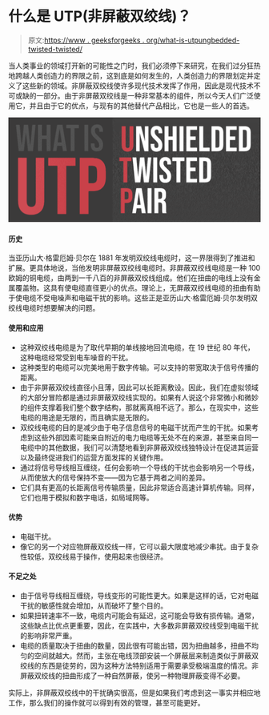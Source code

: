 # 什么是 UTP(非屏蔽双绞线)？

> 原文:[https://www . geeksforgeeks . org/what-is-utpungbedded-twisted-twisted/](https://www.geeksforgeeks.org/what-is-utpunshielded-twisted-pair/)

当人类事业的领域打开新的可能性之门时，我们必须停下来研究，在我们过分狂热地跨越人类创造力的界限之前，这到底是如何发生的，人类创造力的界限划定并定义了这些新的领域。非屏蔽双绞线使许多现代技术发挥了作用，因此是现代技术不可或缺的一部分。由于非屏蔽双绞线是一种非常基本的组件，所以今天人们广泛使用它，并且由于它的优点，与现有的其他替代产品相比，它也是一些人的首选。

![What-is-UTP](img/8f64bac9ac64f0042198202325901646.png)

#### 历史

当亚历山大·格雷厄姆·贝尔在 1881 年发明双绞线电缆时，这一界限得到了推进和扩展。更具体地说，当他发明非屏蔽双绞线电缆时。非屏蔽双绞线电缆是一种 100 欧姆的铜电缆，由两到一千八百的非屏蔽双绞线组成。他们在扭曲的电线上没有金属覆盖物。这具有使电缆直径更小的优点。理论上，无屏蔽双绞线电缆的扭曲有助于使电缆不受电噪声和电磁干扰的影响。这些正是亚历山大·格雷厄姆·贝尔发明双绞线电缆时想要解决的问题。

#### 使用和应用

*   这种双绞线电缆是为了取代早期的单线接地回流电缆，在 19 世纪 80 年代，这种电缆经常受到电车噪音的干扰。
*   这种类型的电缆可以完美地用于数字传输。可以支持的带宽取决于信号传播的距离。
*   由于非屏蔽双绞线直径小且薄，因此可以长距离敷设。因此，我们在虚拟领域的大部分冒险都是通过非屏蔽双绞线实现的。如果有人说这个非常微小和微妙的组件支撑着我们整个数字结构，那就离真相不远了。那么，在现实中，这些电缆的用途是无限的，而且确实是无限的。
*   双绞线电缆的目的是减少由于电子信息信号的电磁干扰而产生的干扰。如果考虑到这些外部因素可能来自附近的电力电缆等无处不在的来源，甚至来自同一电缆中的其他数据，我们可以清楚地看到非屏蔽双绞线独特设计在促进其运营以及最终促进我们的运营方面发挥的关键作用。
*   通过将信号导线相互缠绕，任何会影响一个导线的干扰也会影响另一个导线，从而使放大的信号保持不变——因为它基于两者之间的差异。
*   它们具有更高的长距离信号传输质量，因此非常适合高速计算机传输。同样，它们也用于模拟和数字电话，如局域网等。

#### 优势

*   电磁干扰。
*   像它的另一个对应物屏蔽双绞线一样，它可以最大限度地减少串扰。由于复杂性较低，双绞线易于操作，使用起来也很经济。

#### 不足之处

*   由于信号导线相互缠绕，导线变形的可能性更大。如果是这样的话，它对电磁干扰的敏感性就会增加，从而破坏了整个目的。
*   如果扭转速率不一致，电缆内可能会有延迟，这可能会导致有损传输。通常，这些缺点比优点更重要，因此，在实践中，大多数非屏蔽双绞线受到电磁干扰的影响非常严重。
*   电缆的质量取决于扭曲的数量，因此很有可能出错，因为扭曲越多，扭曲不均匀的空间就越大。然而，主张在电线顶部安装一个屏蔽层来制造类似于屏蔽双绞线的东西是徒劳的，因为这种方法特别适用于需要承受极端温度的情况。非屏蔽双绞线的扭曲形成了一种自然屏蔽，使另一种物理屏蔽变得不必要。

实际上，非屏蔽双绞线中的干扰确实很高，但是如果我们考虑到这一事实并相应地工作，那么我们的操作就可以得到有效的管理，甚至可能更好。